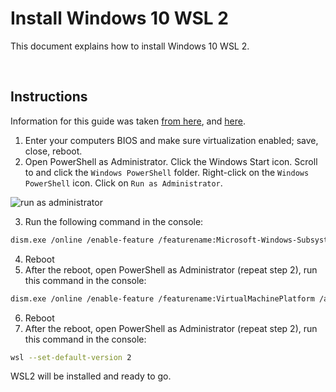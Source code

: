 # Install Windows 10 WSL 2

This document explains how to install Windows 10 WSL 2.

<br/>

## Instructions

Information for this guide was taken [from here](https://www.tecklyfe.com/how-to-enable-wsl2-on-windows-10/), and [here](https://www.windowscentral.com/how-install-wsl2-windows-10).

1. Enter your computers BIOS and make sure virtualization enabled; save, close, reboot.
2. Open PowerShell as Administrator. Click the Windows Start icon. Scroll to and click the `Windows PowerShell` folder. Right-click on the `Windows PowerShell` icon. Click on `Run as Administrator`. 

![run as administrator](https://user-images.githubusercontent.com/516548/112900455-27690980-90a9-11eb-9d0f-0d9f898070a1.png)

3. Run the following command in the console:

```sh
dism.exe /online /enable-feature /featurename:Microsoft-Windows-Subsystem-Linux /all /norestart
```

4. Reboot
5. After the reboot, open PowerShell as Administrator (repeat step 2), run this command in the console:

```sh
dism.exe /online /enable-feature /featurename:VirtualMachinePlatform /all /norestart
```

6. Reboot
7. After the reboot, open PowerShell as Administrator (repeat step 2), run this command in the console:

```sh
wsl --set-default-version 2
```

WSL2 will be installed and ready to go. 


